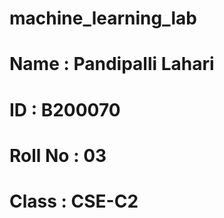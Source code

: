 # machine_learning_lab
# Name    : Pandipalli Lahari
# ID      : B200070
# Roll No : 03
# Class   : CSE-C2
